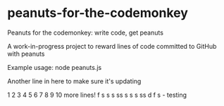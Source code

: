 peanuts-for-the-codemonkey
==========================

Peanuts for the codemonkey: write code, get peanuts

A work-in-progress project to reward lines of code committed to GitHub with peanuts

Example usage: 
node peanuts.js

Another line in here to make sure it's updating

1
2
3
4
5
6
7
8
9
10 more lines!
f
s
s
s
ss
s
s
s
ss
d
f
s - testing
